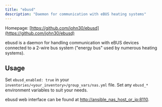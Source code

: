```yaml
---
title: "ebusd"
description: "Daemon for communication with eBUS heating systems"
---
```


Homepage: [https://github.com/john30/ebusd](https://github.com/john30/ebusd)

ebusd is a daemon for handling communication with eBUS devices connected to a 2-wire bus system ("energy bus" used by numerous heating systems).

## Usage

Set `ebusd_enabled: true` in your `inventories/<your_inventory>/group_vars/nas.yml` file. Set any `ebusd_*` environment variables to suit your needs.

ebusd web interface can be found at [http://ansible_nas_host_or_ip:8110](http://ansible_nas_host_or_ip:8110).
